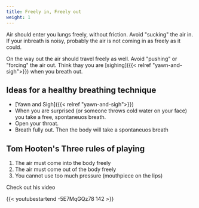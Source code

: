 ```yaml
---
title: Freely in, Freely out
weight: 1
---
```


Air should enter you lungs freely, without friction. Avoid "sucking" the air in. If your inbreath is noisy, probably the air is not coming in as freely as it could.

On the way out the air should travel freely as well. Avoid "pushing" or "forcing" the air out. Think thay you are [sighing]({{< relref "yawn-and-sigh">}}) when you breath out.


## Ideas for a healthy breathing technique

- [Yawn and Sigh]({{< relref "yawn-and-sigh">}})
- When you are surprised (or someone throws cold water on your face) you take a free, spontaneuos breath.
- Open your throat.
- Breath fully out. Then the body will take a spontaneuos breath

## Tom Hooten's Three rules of playing

1. The air must come into the body freely
2. The air must come out of the body freely
3. You cannot use too much pressure (mouthpiece on the lips)

Check out his video

{{< youtubestartend -5E7MqGQz78 142 >}}
